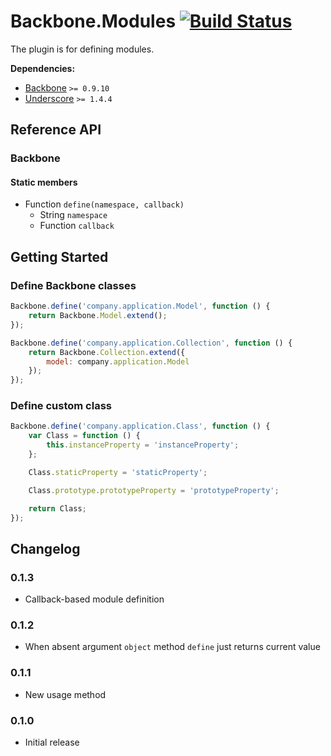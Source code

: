 [lnk]: https://travis-ci.org/DreamTheater/Backbone.Modules
[img]: https://secure.travis-ci.org/DreamTheater/Backbone.Modules.png

# Backbone.Modules [![Build Status][img]][lnk]
The plugin is for defining modules.

**Dependencies:**

  - [Backbone](https://github.com/documentcloud/backbone) `>= 0.9.10`
  - [Underscore](https://github.com/documentcloud/underscore) `>= 1.4.4`

## Reference API
### Backbone
#### Static members
  - Function `define(namespace, callback)`
    - String `namespace`
    - Function `callback`

## Getting Started
### Define Backbone classes
```js
Backbone.define('company.application.Model', function () {
    return Backbone.Model.extend();
});

Backbone.define('company.application.Collection', function () {
    return Backbone.Collection.extend({
        model: company.application.Model
    });
});
```

### Define custom class
```js
Backbone.define('company.application.Class', function () {
    var Class = function () {
        this.instanceProperty = 'instanceProperty';
    };

    Class.staticProperty = 'staticProperty';

    Class.prototype.prototypeProperty = 'prototypeProperty';

    return Class;
});
```

## Changelog
### 0.1.3
  - Callback-based module definition

### 0.1.2
  - When absent argument `object` method `define` just returns current value

### 0.1.1
  - New usage method

### 0.1.0
  - Initial release

